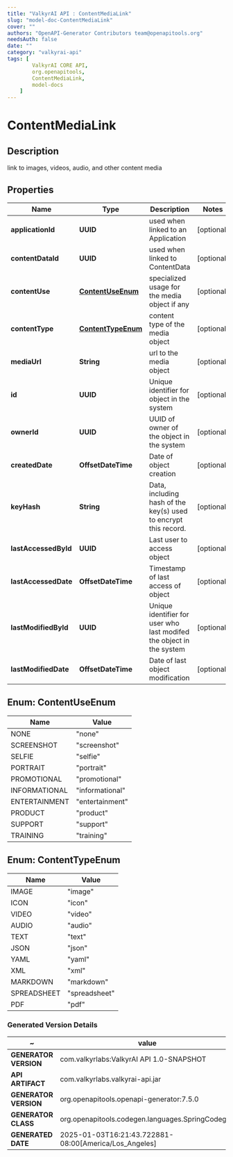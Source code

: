 ```yaml
---
title: "ValkyrAI API : ContentMediaLink"
slug: "model-doc-ContentMediaLink"
cover: ""
authors: "OpenAPI-Generator Contributors team@openapitools.org"
needsAuth: false
date: ""
category: "valkyrai-api"
tags: [
        ValkyrAI CORE API,
        org.openapitools,
        ContentMediaLink,
        model-docs
    ]
---
```


# ContentMediaLink


## Description
link to images, videos, audio, and other content media

## Properties

| Name | Type | Description | Notes |
|------------ | ------------- | ------------- | -------------|
|**applicationId** | **UUID** | used when linked to an Application |  [optional] |
|**contentDataId** | **UUID** | used when linked to ContentData |  [optional] |
|**contentUse** | [**ContentUseEnum**](#ContentUseEnum) | specialized usage for the media object if any |  [optional] |
|**contentType** | [**ContentTypeEnum**](#ContentTypeEnum) | content type of the media object |  [optional] |
|**mediaUrl** | **String** | url to the media object |  [optional] |
|**id** | **UUID** | Unique identifier for object in the system |  [optional] |
|**ownerId** | **UUID** | UUID of owner of the object in the system |  [optional] |
|**createdDate** | **OffsetDateTime** | Date of object creation |  [optional] |
|**keyHash** | **String** | Data, including hash of the key(s) used to encrypt this record. |  [optional] |
|**lastAccessedById** | **UUID** | Last user to access object |  [optional] |
|**lastAccessedDate** | **OffsetDateTime** | Timestamp of last access of object |  [optional] |
|**lastModifiedById** | **UUID** | Unique identifier for user who last modifed the object in the system |  [optional] |
|**lastModifiedDate** | **OffsetDateTime** | Date of last object modification |  [optional] |



## Enum: ContentUseEnum

| Name | Value |
|---- | -----|
| NONE | &quot;none&quot; |
| SCREENSHOT | &quot;screenshot&quot; |
| SELFIE | &quot;selfie&quot; |
| PORTRAIT | &quot;portrait&quot; |
| PROMOTIONAL | &quot;promotional&quot; |
| INFORMATIONAL | &quot;informational&quot; |
| ENTERTAINMENT | &quot;entertainment&quot; |
| PRODUCT | &quot;product&quot; |
| SUPPORT | &quot;support&quot; |
| TRAINING | &quot;training&quot; |



## Enum: ContentTypeEnum

| Name | Value |
|---- | -----|
| IMAGE | &quot;image&quot; |
| ICON | &quot;icon&quot; |
| VIDEO | &quot;video&quot; |
| AUDIO | &quot;audio&quot; |
| TEXT | &quot;text&quot; |
| JSON | &quot;json&quot; |
| YAML | &quot;yaml&quot; |
| XML | &quot;xml&quot; |
| MARKDOWN | &quot;markdown&quot; |
| SPREADSHEET | &quot;spreadsheet&quot; |
| PDF | &quot;pdf&quot; |


### Generated Version Details

~ | value
------------- | -------------
**GENERATOR VERSION** | com.valkyrlabs:ValkyrAI API 1.0-SNAPSHOT
**API ARTIFACT** | com.valkyrlabs.valkyrai-api.jar
**GENERATOR VERSION** | org.openapitools.openapi-generator:7.5.0
**GENERATOR CLASS** | org.openapitools.codegen.languages.SpringCodegen
**GENERATED DATE** | 2025-01-03T16:21:43.722881-08:00[America/Los_Angeles]
